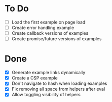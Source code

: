 # To Do

- [ ] Load the first example on page load
- [ ] Create error handling example
- [ ] Create callback versions of examples
- [ ] Create promise/future versions of examples

# Done

- [x] Generate example links dynamically
- [x] Create a CSP example
- [x] Don't navigate to hash when loading examples
- [x] Fix removing all space from helpers after eval
- [x] Allow toggling visibility of helpers
